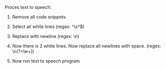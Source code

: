Proces text to speech:

1. Remove all code snippets

2. Select all white lines (regex: ^\s*$)

3. Replace with newline (regex: \n)

4. Now there is 2 white lines. Now replace all newlines with space. (regex: \n(?=\w+))

5. Now run text to speech program
